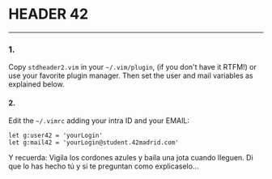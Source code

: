 # HEADER 42 
---
### 1.
Copy `stdheader2.vim` in your `~/.vim/plugin`, (if you don't have it RTFM!) or use your favorite plugin manager. Then set the user and mail variables as explained below.

#### 2.
Edit the  `~/.vimrc` adding your intra ID and your EMAIL:

```vim
let g:user42 = 'yourLogin'
let g:mail42 = 'yourLogin@student.42madrid.com'
```

Y recuerda: Vigila los cordones azules y baila una jota cuando lleguen. Di que lo has hecho tú y si te preguntan como explicaselo...
